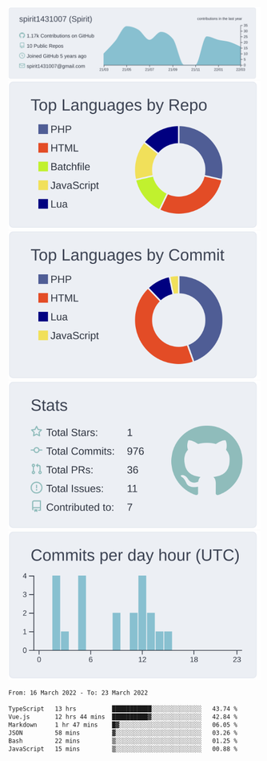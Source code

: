 [![](https://raw.githubusercontent.com/spirit1431007/spirit1431007/master/profile-summary-card-output/nord_bright/0-profile-details.svg)](https://git.io/spiritx)
[![](https://raw.githubusercontent.com/spirit1431007/spirit1431007/master/profile-summary-card-output/nord_bright/1-repos-per-language.svg)](https://git.io/spiritx) [![](https://raw.githubusercontent.com/spirit1431007/spirit1431007/master/profile-summary-card-output/nord_bright/2-most-commit-language.svg)](https://git.io/spiritx)
[![](https://raw.githubusercontent.com/spirit1431007/spirit1431007/master/profile-summary-card-output/nord_bright/3-stats.svg)](https://git.io/spiritx) [![](https://raw.githubusercontent.com/spirit1431007/spirit1431007/master/profile-summary-card-output/nord_bright/4-productive-time.svg)](https://git.io/spiritx)

<!--START_SECTION:waka-->

```text
From: 16 March 2022 - To: 23 March 2022

TypeScript   13 hrs          ███████████░░░░░░░░░░░░░░   43.74 %
Vue.js       12 hrs 44 mins  ██████████▓░░░░░░░░░░░░░░   42.84 %
Markdown     1 hr 47 mins    █▓░░░░░░░░░░░░░░░░░░░░░░░   06.05 %
JSON         58 mins         ▓░░░░░░░░░░░░░░░░░░░░░░░░   03.26 %
Bash         22 mins         ▒░░░░░░░░░░░░░░░░░░░░░░░░   01.25 %
JavaScript   15 mins         ▒░░░░░░░░░░░░░░░░░░░░░░░░   00.88 %
```

<!--END_SECTION:waka-->
